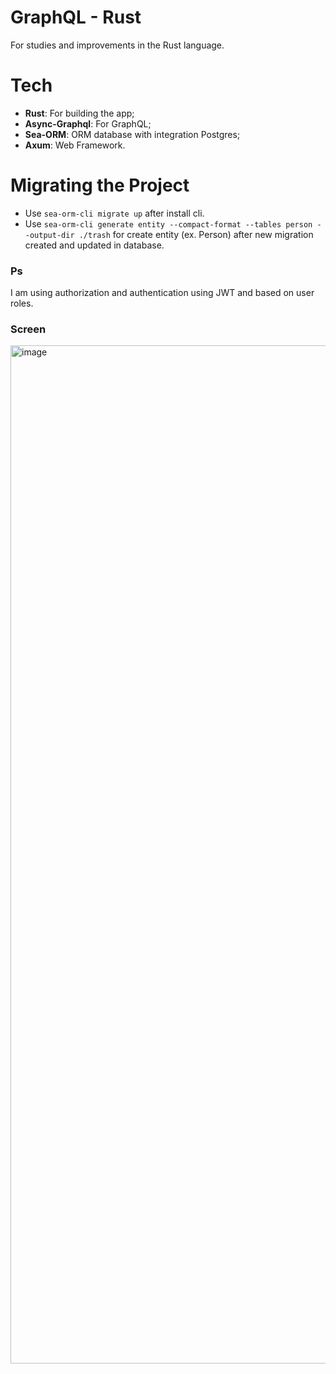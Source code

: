 # GraphQL - Rust

For studies and improvements in the Rust language.

# Tech

- **Rust**: For building the app;
- **Async-Graphql**: For GraphQL;
- **Sea-ORM**: ORM database with integration Postgres;
- **Axum**: Web Framework.

# Migrating the Project

- Use `sea-orm-cli migrate up` after install cli.
- Use `sea-orm-cli generate entity --compact-format --tables person --output-dir ./trash` for create entity (ex. Person)
  after new migration created and updated in database.

### Ps

I am using authorization and authentication using JWT and based on user roles.

### Screen

<img width="1629" alt="image" src="https://github.com/user-attachments/assets/f28e52fe-3431-42bf-bde0-a446c30960a2">

